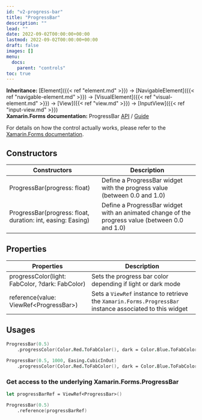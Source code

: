 ```yaml
---
id: "v2-progress-bar"
title: "ProgressBar"
description: ""
lead: ""
date: 2022-09-02T00:00:00+00:00
lastmod: 2022-09-02T00:00:00+00:00
draft: false
images: []
menu:
  docs:
    parent: "controls"
toc: true
---
```


**Inheritance:** [Element]({{< ref "element.md" >}}) -> [NavigableElement]({{< ref "navigable-element.md" >}}) -> [VisualElement]({{< ref "visual-element.md" >}}) -> [View]({{< ref "view.md" >}}) -> [InputView]({{< ref "input-view.md" >}})  
**Xamarin.Forms documentation:** ProgressBar [API](https://docs.microsoft.com/en-us/dotnet/api/xamarin.forms.progressbar) / [Guide](https://docs.microsoft.com/en-us/xamarin/xamarin-forms/user-interface/progressbar)

For details on how the control actually works, please refer to the [Xamarin.Forms documentation](https://docs.microsoft.com/en-us/xamarin/xamarin-forms/user-interface/progressbar).

## Constructors

| Constructors | Description |
|--|--|
| ProgressBar(progress: float) | Define a ProgressBar widget with the progress value (between 0.0 and 1.0) |
| ProgressBar(progress: float, duration: int, easing: Easing) | Define a ProgressBar widget with an animated change of the progress value (between 0.0 and 1.0) |

## Properties

| Properties | Description |
|--|--|
| progressColor(light: FabColor, ?dark: FabColor) | Sets the progress bar color depending if light or dark mode |
| reference(value: ViewRef&lt;ProgressBar&gt;) | Sets a `ViewRef` instance to retrieve the `Xamarin.Forms.ProgressBar` instance associated to this widget |

## Usages

```fs
ProgressBar(0.5)
    .progressColor(Color.Red.ToFabColor(), dark = Color.Blue.ToFabColor())
    
ProgressBar(0.5, 1000, Easing.CubicInOut)
    .progressColor(Color.Red.ToFabColor(), dark = Color.Blue.ToFabColor())
```

### Get access to the underlying Xamarin.Forms.ProgressBar

```fs
let progressBarRef = ViewRef<ProgressBar>()

ProgressBar(0.5)
    .reference(progressBarRef)
```
